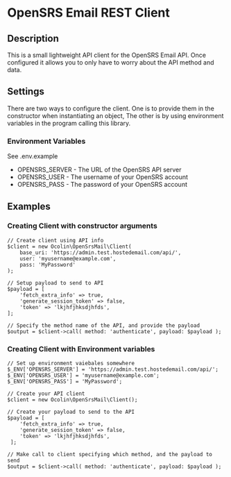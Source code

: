 # OpenSRS Email REST Client

## Description

This is a small lightweight API client for the OpenSRS Email API. Once configured it allows you to only have to worry about the API method and data. 

## Settings

There are two ways to configure the client. One is to provide them in the constructor when instantiating an object, The other is by using environment variables in the program calling this library.

### Environment Variables

See .env.example

- OPENSRS_SERVER - The URL of the OpenSRS API server
- OPENSRS_USER - The username of your OpenSRS account
- OPENSRS_PASS - The password of your OpenSRS account

## Examples

### Creating Client with constructor arguments

```
// Create client using API info
$client = new Ocolin\OpenSrsMail\Client(
    base_uri: 'https://admin.test.hostedemail.com/api/',
    user: 'myusername@example.com',
    pass: 'MyPassword'
);

// Setup payload to send to API
$payload = [
    'fetch_extra_info' => true,
    'generate_session_token' => false,
    'token' => 'lkjhfjhksdjhfds',
];

// Specify the method name of the API, and provide the payload
$output = $client->call( method: 'authenticate', payload: $payload );
```

### Creating Client with Environment variables

```
// Set up environment vaiebales somewhere
$_ENV['OPENSRS_SERVER'] = 'https://admin.test.hostedemail.com/api/';
$_ENV['OPENSRS_USER'] = 'myusername@example.com';
$_ENV['OPENSRS_PASS'] = 'MyPassword';
    
// Create your API client
$client = new Ocolin\OpenSrsMail\Client();

// Create your payload to send to the API
$payload = [
    'fetch_extra_info' => true,
    'generate_session_token' => false,
    'token' => 'lkjhfjhksdjhfds',
 ];
 
// Make call to client specifying which method, and the payload to send
$output = $client->call( method: 'authenticate', payload: $payload );
```
